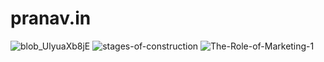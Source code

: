 # pranav.in
![blob_UlyuaXb8jE](https://user-images.githubusercontent.com/95334065/144366670-56d4aac2-4cac-42b5-985b-3db3212dff84.jpg)
![stages-of-construction](https://user-images.githubusercontent.com/95334065/144370003-ca0d03fd-8671-4e15-bdf5-d1c5867d447a.jpg)
![The-Role-of-Marketing-1](https://user-images.githubusercontent.com/95334065/144371353-3d138a39-7b1a-49fc-825f-d8dc9a605834.jpg)

